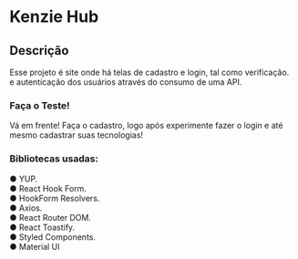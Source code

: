 # Kenzie Hub

## Descrição

Esse projeto é site onde há telas de cadastro e login, tal como verificação.\
e autenticação dos usuários através do consumo de uma API.

### Faça o Teste!

Vá em frente! Faça o cadastro, logo após experimente fazer o login e até mesmo cadastrar suas tecnologias!

### Bibliotecas usadas:

● YUP.\
● React Hook Form.\
● HookForm Resolvers.\
● Axios.\
● React Router DOM.\
● React Toastify.\
● Styled Components.\
● Material UI
